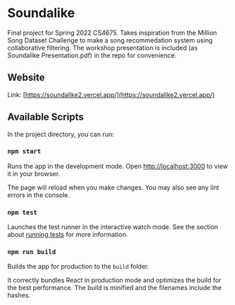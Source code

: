 # Soundalike

Final project for Spring 2022 CS4675. Takes inspiration from the Million Song Dataset Challenge to make a song recommedation system using collaborative filtering. The workshop presentation is included (as Soundalike Presentation.pdf) in the repo for convenience. 

## Website

Link: [https://soundalike2.vercel.app/](https://soundalike2.vercel.app/)

## Available Scripts

In the project directory, you can run:

### `npm start`

Runs the app in the development mode. Open [http://localhost:3000](http://localhost:3000) to view it in your browser.

The page will reload when you make changes. You may also see any lint errors in the console.

### `npm test`

Launches the test runner in the interactive watch mode. See the section about [running tests](https://facebook.github.io/create-react-app/docs/running-tests) for more information.

### `npm run build`

Builds the app for production to the `build` folder.

It correctly bundles React in production mode and optimizes the build for the best performance. The build is minified and the filenames include the hashes.
